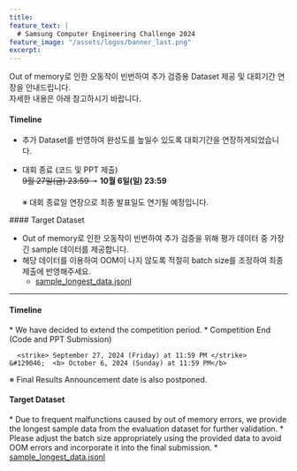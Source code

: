 ```yaml
---
title:
feature_text: |
  # Samsung Computer Engineering Challenge 2024
feature_image: "/assets/logos/banner_last.png"
excerpt:
---
```


Out of memory로 인한 오동작이 빈번하여 추가 검증용 Dataset 제공 및 대회기간 연장을 안내드립니다.       
자세한 내용은 아래 참고하시기 바랍니다. 

#### Timeline
<P></P>

 * 추가 Dataset를 반영하여 완성도를 높일수 있도록 대회기간을 연장하게되었습니다.       
 * 대회 종료 (코드 및 PPT 제출)         
  <strike> 9월 27일(금) 23:59 </strike>  &#129046; <b> 10월 6일(일) 23:59 </b>

   ※ 대회 종료일 연장으로 최종 발표일도 연기될 예정입니다.        
<P></P>
#### Target Dataset
<P></P>

 * Out of memory로 인한 오동작이 빈번하여 추가 검증을 위해 평가 데이터 중 가장 긴 sample 데이터를 제공합니다.       
 * 해당 데이터를 이용하여 OOM이 나지 않도록 적절히 batch size를 조정하여 최종 제출에 반영해주세요.       
   * <a href="/assets/files/sample_longest_data.jsonl" download="sample_longest_data.jsonl"> sample_longest_data.jsonl</a>         


<hr />


#### Timeline
 <P></P>
 * We have decided to extend the competition period.      
 * Competition End (Code and PPT Submission)      
 
      <strike> September 27, 2024 (Friday) at 11:59 PM </strike>  &#129046;  <b> October 6, 2024 (Sunday) at 11:59 PM</b>

   ※ Final Results Announcement date is also postponed.
<P></P>

#### Target Dataset
<P></P>
 * Due to frequent malfunctions caused by out of memory errors, we provide the longest sample data from the evaluation dataset for further validation.
 * Please adjust the batch size appropriately using the provided data to avoid OOM errors and incorporate it into the final submission.
   * <a href="/assets/files/sample_longest_data.jsonl" download="sample_longest_data.jsonl"> sample_longest_data.jsonl</a>        
